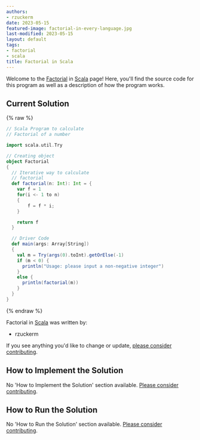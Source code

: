 ```yaml
---
authors:
- rzuckerm
date: 2023-05-15
featured-image: factorial-in-every-language.jpg
last-modified: 2023-05-15
layout: default
tags:
- factorial
- scala
title: Factorial in Scala
---
```


Welcome to the [Factorial](https://sampleprograms.io/projects/factorial) in [Scala](https://sampleprograms.io/languages/scala) page! Here, you'll find the source code for this program as well as a description of how the program works.

## Current Solution

{% raw %}

```scala
// Scala Program to calculate 
// Factorial of a number 

import scala.util.Try

// Creating object 
object Factorial 
{ 
  // Iterative way to calculate
  // factorial
  def factorial(n: Int): Int = { 
    var f = 1
    for(i <- 1 to n) 
    { 
        f = f * i; 
    } 

    return f 
  } 

  // Driver Code 
  def main(args: Array[String]) 
  {
    val m = Try(args(0).toInt).getOrElse(-1)
    if (m < 0) {
      println("Usage: please input a non-negative integer")
    }
    else {
      println(factorial(m))
    }
  } 
} 

```

{% endraw %}

Factorial in [Scala](https://sampleprograms.io/languages/scala) was written by:

- rzuckerm

If you see anything you'd like to change or update, [please consider contributing](https://github.com/TheRenegadeCoder/sample-programs).

## How to Implement the Solution

No 'How to Implement the Solution' section available. [Please consider contributing](https://github.com/TheRenegadeCoder/sample-programs-website).

## How to Run the Solution

No 'How to Run the Solution' section available. [Please consider contributing](https://github.com/TheRenegadeCoder/sample-programs-website).
